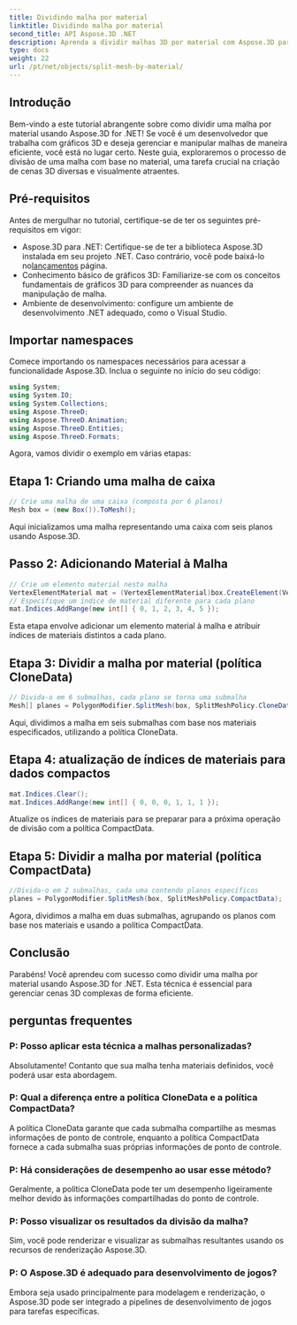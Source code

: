 ```yaml
---
title: Dividindo malha por material
linktitle: Dividindo malha por material
second_title: API Aspose.3D .NET
description: Aprenda a dividir malhas 3D por material com Aspose.3D para .NET. Melhore a organização e a eficiência da cena. Guia passo a passo para desenvolvedores.
type: docs
weight: 22
url: /pt/net/objects/split-mesh-by-material/
---
```

## Introdução
Bem-vindo a este tutorial abrangente sobre como dividir uma malha por material usando Aspose.3D for .NET! Se você é um desenvolvedor que trabalha com gráficos 3D e deseja gerenciar e manipular malhas de maneira eficiente, você está no lugar certo. Neste guia, exploraremos o processo de divisão de uma malha com base no material, uma tarefa crucial na criação de cenas 3D diversas e visualmente atraentes.
## Pré-requisitos
Antes de mergulhar no tutorial, certifique-se de ter os seguintes pré-requisitos em vigor:
-  Aspose.3D para .NET: Certifique-se de ter a biblioteca Aspose.3D instalada em seu projeto .NET. Caso contrário, você pode baixá-lo no[lançamentos](https://releases.aspose.com/3d/net/) página.
- Conhecimento básico de gráficos 3D: Familiarize-se com os conceitos fundamentais de gráficos 3D para compreender as nuances da manipulação de malha.
- Ambiente de desenvolvimento: configure um ambiente de desenvolvimento .NET adequado, como o Visual Studio.
## Importar namespaces
Comece importando os namespaces necessários para acessar a funcionalidade Aspose.3D. Inclua o seguinte no início do seu código:
```csharp
using System;
using System.IO;
using System.Collections;
using Aspose.ThreeD;
using Aspose.ThreeD.Animation;
using Aspose.ThreeD.Entities;
using Aspose.ThreeD.Formats;
```
Agora, vamos dividir o exemplo em várias etapas:
## Etapa 1: Criando uma malha de caixa
```csharp
// Crie uma malha de uma caixa (composta por 6 planos)
Mesh box = (new Box()).ToMesh();
```
Aqui inicializamos uma malha representando uma caixa com seis planos usando Aspose.3D.
## Passo 2: Adicionando Material à Malha
```csharp
// Crie um elemento material nesta malha
VertexElementMaterial mat = (VertexElementMaterial)box.CreateElement(VertexElementType.Material, MappingMode.Polygon, ReferenceMode.Index);
// Especifique um índice de material diferente para cada plano
mat.Indices.AddRange(new int[] { 0, 1, 2, 3, 4, 5 });
```
Esta etapa envolve adicionar um elemento material à malha e atribuir índices de materiais distintos a cada plano.
## Etapa 3: Dividir a malha por material (política CloneData)
```csharp
// Divida-o em 6 submalhas, cada plano se torna uma submalha
Mesh[] planes = PolygonModifier.SplitMesh(box, SplitMeshPolicy.CloneData);
```
Aqui, dividimos a malha em seis submalhas com base nos materiais especificados, utilizando a política CloneData.
## Etapa 4: atualização de índices de materiais para dados compactos
```csharp
mat.Indices.Clear();
mat.Indices.AddRange(new int[] { 0, 0, 0, 1, 1, 1 });
```
Atualize os índices de materiais para se preparar para a próxima operação de divisão com a política CompactData.
## Etapa 5: Dividir a malha por material (política CompactData)
```csharp
//Divida-o em 2 submalhas, cada uma contendo planos específicos
planes = PolygonModifier.SplitMesh(box, SplitMeshPolicy.CompactData);
```
Agora, dividimos a malha em duas submalhas, agrupando os planos com base nos materiais e usando a política CompactData.
## Conclusão
Parabéns! Você aprendeu com sucesso como dividir uma malha por material usando Aspose.3D for .NET. Esta técnica é essencial para gerenciar cenas 3D complexas de forma eficiente.
## perguntas frequentes
### P: Posso aplicar esta técnica a malhas personalizadas?
Absolutamente! Contanto que sua malha tenha materiais definidos, você poderá usar esta abordagem.
### P: Qual a diferença entre a política CloneData e a política CompactData?
A política CloneData garante que cada submalha compartilhe as mesmas informações de ponto de controle, enquanto a política CompactData fornece a cada submalha suas próprias informações de ponto de controle.
### P: Há considerações de desempenho ao usar esse método?
Geralmente, a política CloneData pode ter um desempenho ligeiramente melhor devido às informações compartilhadas do ponto de controle.
### P: Posso visualizar os resultados da divisão da malha?
Sim, você pode renderizar e visualizar as submalhas resultantes usando os recursos de renderização Aspose.3D.
### P: O Aspose.3D é adequado para desenvolvimento de jogos?
Embora seja usado principalmente para modelagem e renderização, o Aspose.3D pode ser integrado a pipelines de desenvolvimento de jogos para tarefas específicas.